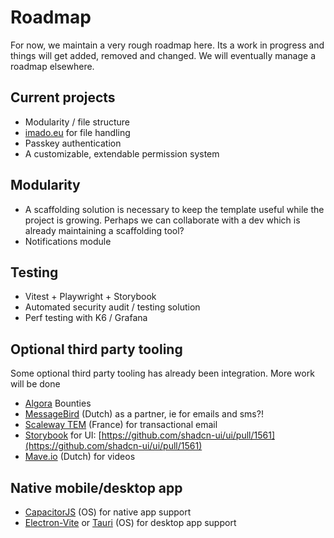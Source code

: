 # Roadmap
For now, we maintain a very rough roadmap here. Its a work in progress and things will get added, removed and changed. We will eventually manage a roadmap elsewhere.

## Current projects
* Modularity / file structure
* [imado.eu](imado.eu) for file handling
* Passkey authentication
* A customizable, extendable permission system

## Modularity
* A scaffolding solution is necessary to keep the template useful while the project is growing. Perhaps we can collaborate with a dev which is already maintaining a scaffolding tool?
* Notifications module

## Testing
* Vitest + Playwright + Storybook
* Automated security audit / testing solution
* Perf testing with K6 / Grafana

## Optional third party tooling
Some optional third party tooling has already been integration. More work will be done
* [Algora](https://algora.io) Bounties
* [MessageBird](https://messagebird.com/) (Dutch) as a partner, ie for emails and sms?!
* [Scaleway TEM](https://www.scaleway.com/en/transactional-email-tem/) (France) for transactional email
* [Storybook](https://storybook.js.org/) for UI: [https://github.com/shadcn-ui/ui/pull/1561](https://github.com/shadcn-ui/ui/pull/1561)
* [Mave.io](https://www.mave.io/) (Dutch) for videos

## Native mobile/desktop app
* [CapacitorJS](https://github.com/ionic-team/capacitor) (OS) for native app support
* [Electron-Vite](https://github.com/electron-vite/electron-vite-react) or [Tauri](https://github.com/tauri-apps/tauri) (OS) for desktop app support

